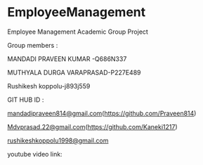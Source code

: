 # EmployeeManagement
Employee Management Academic Group Project

Group members :

MANDADI PRAVEEN KUMAR -Q686N337

MUTHYALA DURGA VARAPRASAD-P227E489

Rushikesh koppolu-j893j559

GIT HUB ID :

mandadipraveen814@gmail.com(https://github.com/Praveen814)

Mdvprasad.22@gmail.com(https://github.com/Kaneki1217)

rushikeshkoppolu1998@gmail.com

youtube video link:


